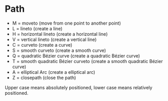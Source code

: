 # Path


* M = moveto (move from one point to another point)
* L = lineto (create a line)
* H = horizontal lineto (create a horizontal line)
* V = vertical lineto (create a vertical line)
* C = curveto (create a curve)
* S = smooth curveto (create a smooth curve)
* Q = quadratic Bézier curve (create a quadratic Bézier curve)
* T = smooth quadratic Bézier curveto (create a smooth quadratic Bézier curve)
* A = elliptical Arc (create a elliptical arc)
* Z = closepath (close the path)


Upper case means absolutely positioned, lower case means relatively positioned.



